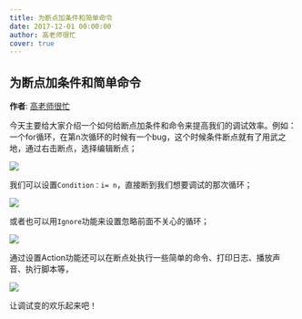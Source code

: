 ```yaml
---
title: 为断点加条件和简单命令
date: 2017-12-01 00:00:00
author: 高老师很忙
cover: true
---
```


为断点加条件和简单命令
----

**作者**: [高老师很忙](https://weibo.com/517082456)

今天主要给大家介绍一个如何给断点加条件和命令来提高我们的调试效率。例如：一个for循环，在第n次循环的时候有一个bug，这个时候条件断点就有了用武之地，通过右击断点，选择编辑断点；

![](https://github.com/southpeak/iOS-tech-set/blob/master/images/2017/12/6-1.jpg?raw=true)

我们可以设置`Condition：i= n`，直接断到我们想要调试的那次循环；

![](https://github.com/southpeak/iOS-tech-set/blob/master/images/2017/12/6-2.jpg?raw=true)

或者也可以用`Ignore`功能来设置忽略前面不关心的循环；

![](https://github.com/southpeak/iOS-tech-set/blob/master/images/2017/12/6-3.jpg?raw=true)

通过设置Action功能还可以在断点处执行一些简单的命令、打印日志、播放声音、执行脚本等，

![](https://github.com/southpeak/iOS-tech-set/blob/master/images/2017/12/6-4.jpg?raw=true)

让调试变的欢乐起来吧！